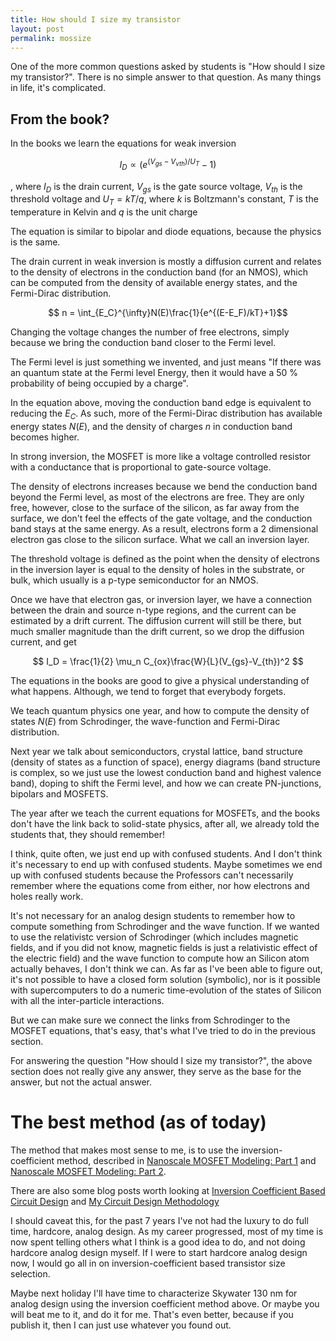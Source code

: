 ```yaml
---
title: How should I size my transistor
layout: post
permalink: mossize
---
```


One of the more common questions asked by students is "How should I size my transistor?". There is no simple answer to that question. As many things
in life, it's complicated.

## From the book?

In the books we learn the equations for weak inversion

$$ I_D \propto (e^{(V_{gs}-V_{vth})/U_T}-1)$$

, where $I_D$ is the drain current, $V_{gs}$ is the gate source voltage, $V_{th}$ is the threshold voltage and $U_T = kT/q$, where $k$ is Boltzmann's constant, $T$ is the temperature in Kelvin and $q$ is the unit charge

The equation is similar to bipolar and diode equations, because the physics is the same.

The drain current in weak inversion is mostly a diffusion current and relates to the density of electrons in the conduction band (for an NMOS), which can be computed from the density of available energy states, and the Fermi-Dirac distribution. 

$$ n = \int_{E_C}^{\infty}N(E)\frac{1}{e^{(E-E_F)/kT}+1}$$

Changing the voltage changes the number of free electrons, simply because we bring the conduction band closer to the Fermi level. 

The Fermi level is just something we invented, and just means "If there was an quantum state at the Fermi level Energy, then it would have a 50 % probability of being occupied by a charge".

In the equation above, moving the conduction band edge is equivalent to reducing the $E_C$. As such, more of the Fermi-Dirac distribution has available energy states $N(E)$, and the density of charges $n$ in conduction band becomes higher.

In strong inversion, the MOSFET is more like a voltage controlled resistor with a conductance that is proportional to gate-source voltage. 

The density of electrons increases because we bend the conduction band beyond the Fermi level, as most of the electrons are free. They are only free, however, close to the surface of the silicon, as far away from the surface, we don't feel the effects of the gate voltage, and the conduction band stays at the same energy. As a result, electrons form a 2 dimensional electron gas close to the silicon surface. What we call an inversion layer. 

The threshold voltage is defined as the point when the density of electrons in the inversion layer is equal to the density of holes in the substrate, or bulk, which usually is a p-type semiconductor for an NMOS.

Once we have that electron gas, or inversion layer, we have a connection between the drain and source n-type regions, and the current can be estimated by a drift current. The diffusion current will still be there, but much smaller magnitude than the drift current, so we drop the diffusion current, and get

$$ I_D = \frac{1}{2} \mu_n C_{ox}\frac{W}{L}(V_{gs}-V_{th})^2 $$

The equations in the books are good to give a physical understanding of what happens. Although, we tend to forget that everybody forgets. 

We teach quantum physics one year, and how to compute the density of states $N(E)$ from Schrodinger, the wave-function and Fermi-Dirac distribution. 

Next year we talk about semiconductors, crystal lattice, band structure (density of states as a function of space), energy diagrams (band structure is complex, so we just use the lowest conduction band and highest valence band), doping to shift the Fermi level, and how we can create PN-junctions, bipolars and MOSFETS.

The year after we teach the current equations for MOSFETs, and the books don't have the link back to solid-state physics, after all, we already told the students that, they should remember!

I think, quite often, we just end up with confused students. And I don't think it's necessary to end up with confused students. Maybe sometimes we end up with confused students because the Professors can't necessarily remember where the equations come from either, nor how electrons and holes really work.

It's not necessary for an analog design students to remember how to compute something from Schrodinger and the wave function. If we wanted to use the relativistc version of Schrodinger (which includes magnetic fields, and if you did not know, magnetic fields is just a relativistic effect of the electric field) and the wave function to compute how an Silicon atom actually behaves, I don't think we can. As far as I've been able to figure out, it's not possible to have a closed form solution (symbolic), nor is it possible with supercomputers to do a numeric time-evolution of the states of Silicon with all the inter-particle interactions. 

But we can make sure we connect the links from Schrodinger to the MOSFET equations, that's easy, that's what I've tried to do in the previous section.

For answering the question "How should I size my transistor?", the above section does not really give any answer, they serve as the base for the answer, but not the actual answer.

# The best method (as of today)

The method that makes most sense to me, is to use the inversion-coefficient method, described in [Nanoscale MOSFET Modeling: Part 1](https://ieeexplore.ieee.org/document/8016485) and [Nanoscale MOSFET Modeling: Part 2](https://ieeexplore.ieee.org/document/8110872).

There are also some blog posts worth looking at [Inversion Coefficient Based Circuit Design](https://kevinfronczak.com/blog/inversion-coefficient-based-circuit-design) and  [My Circuit Design Methodology](https://kevinfronczak.com/blog/my-circuit-design-methodology)

I should caveat this, for the past 7 years I've not had the luxury to do full time, hardcore, analog design. As my career progressed, most of my time is now spent telling others what I think is a good idea to do, and not doing hardcore analog design myself. If I were to start hardcore analog design now, I would go all in on inversion-coefficient based transistor size selection.

Maybe next holiday I'll have time to characterize Skywater 130 nm for analog design using the inversion coefficient method above. Or maybe you will beat me to it, and do it for me. That's even better, because if you publish it, then I can just use whatever you found out.